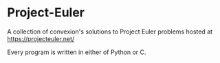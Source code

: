 # Project-Euler
A collection of convexion's solutions to Project Euler problems hosted at https://projecteuler.net/

Every program is written in either of Python or C.
